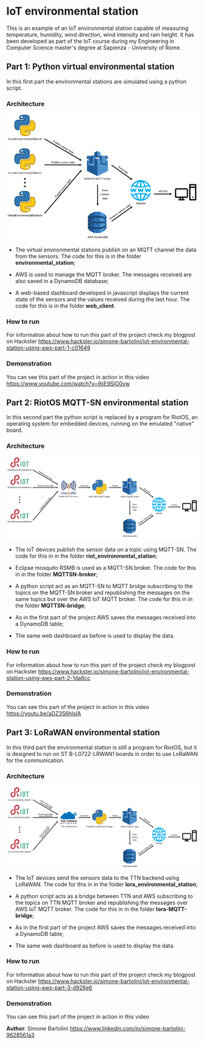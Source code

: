 # IoT environmental station

This is an example of an IoT environmental station capable of measuring temperature, humidity, wind direction, wind intensity and rain height.
It has been developed as part of the IoT course during my Engineering in Computer Science master's degree at Sapienza - University of Rome.



## Part 1: Python virtual environmental station
In this first part the environmental stations are simulated using a python script.

### Architecture
![](/images/architecture1.png)
- The virtual environmental stations publish on an MQTT channel the data from the sensors. The code for this is in the folder **environmental_station**;

- AWS is used to manage the MQTT broker. The messages received are also saved in a DynamoDB database;

- A web-based dashboard developed in javascript displays the current state of the sensors and the values received during the last hour. The code for this is in the folder **web_client**.

### How to run
For information about how to run this part of the project check my blogpost on Hackster https://www.hackster.io/simone-bartolini/iot-environmental-station-using-aws-part-1-c01649

### Demonstration
You can see this part of the project in action in this video https://www.youtube.com/watch?v=9jjE9SlO0yw



## Part 2: RiotOS MQTT-SN environmental station
In this second part the python script is replaced by a program for RiotOS, an operating system for embedded devices, running on the emulated "native" board.

### Architecture
![](/images/architecture2.png)
- The IoT devices publish the sensor data on a topic using MQTT-SN. The code for this in in the folder **riot_environmental_station**;

- Eclipse mosquito RSMB is used as a MQTT-SN broker. The code for this in in the folder **MQTTSN-broker**;

- A python script act as an MQTT-SN to MQTT bridge subscribing to the topics on the MQTT-SN broker and republishing the messages on the same topics but over the AWS IoT MQTT broker. The code for this in in the folder **MQTTSN-bridge**;

- As in the first part of the project AWS saves the messages received into a DynamoDB table;

- The same web dashboard as before is used to display the data.

### How to run
For information about how to run this part of the project check my blogpost on Hackster https://www.hackster.io/simone-bartolini/iot-environmental-station-using-aws-part-2-1da6cc

### Demonstration
You can see this part of the project in action in this video https://youtu.be/aDZ3S6hlsIA



## Part 3: LoRaWAN environmental station
In this third part the environmental station is still a program for RiotOS, but it is designed to run on ST B-L072Z-LRWAN1 boards in order to use LoRaWAN for the communication.

### Architecture
![](/images/architecture3.png)

- The IoT devices send the sensors data to the TTN backend using LoRaWAN. The code for this in in the folder **lora_environmental_station**;

- A python script acts as a bridge between TTN and AWS subscribing to the topics on TTN MQTT broker and republishing the messages over AWS IoT MQTT broker. The code for this in in the folder **lora-MQTT-bridge**;

- As in the first part of the project AWS saves the messages received into a DynamoDB table;

- The same web dashboard as before is used to display the data.


### How to run
For information about how to run this part of the project check my blogpost on Hackster https://www.hackster.io/simone-bartolini/iot-environmental-station-using-aws-part-3-d928e6

### Demonstration
You can see this part of the project in action in this video


**Author**: Simone Bartolini https://www.linkedin.com/in/simone-bartolini-9628561a3
